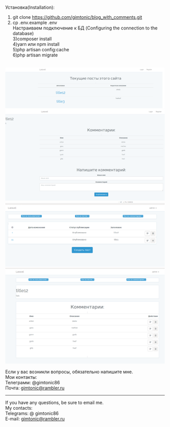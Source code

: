 Установка(Installation):<br>
1) git clone https://github.com/gimtonic/blog_with_comments.git<br>
2) cp .env.example .env<br>
Настраиваем подключение к БД (Configuring the connection to the database)<br>
3)composer install<br>
4)yarn или npm install<br>
5)php artisan config:cache<br>
6)php artisan migrate<br><br>

<img src="1.png">
<img src="2.png">
<img src="3.png">
<img src="4.png">

Если у вас возникли вопросы, обязательно напишите мне. <br>
Мои контакты: <br>
Телеграмм: @gimtonic86 <br>
Почта: gimtonic@rambler.ru<br>

<hr>

If you have any questions, be sure to email me.<br>
My contacts: <br>
Telegrams: @ gimtonic86 <br>
E-mail: gimtonic@rambler.ru
